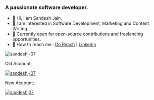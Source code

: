 <h3>A passionate software developer.</h3>

- 👋 Hi, I am Sandesh Jain.
- 👀 I am interested in Software Development, Marketing and Content Writing.
- 🌱 Currently open for open-source contributions and freelancing opportunities.
- 🤝 How to reach me : [Do Reach](mailto:dev.sandeshjain@gmail.com) | [LinkedIn](https://www.linkedin.com/in/sandeshj07)

<p align="left"> <img src="https://komarev.com/ghpvc/?username=sandeshj-07&label=Profile%20views&color=0e75b6&style=flat" alt="sandeshj-07" /> </p>

Old Account:
<p align="left"> <a href="https://github.com/ryo-ma/github-profile-trophy"><img src="https://github-profile-trophy.vercel.app/?username=sandeshj-07" alt="sandeshj-07" /></a> </p>

New  Account:
<p align="left"> <a href="https://github.com/ryo-ma/github-profile-trophy"><img src="https://github-profile-trophy.vercel.app/?username=sandeshj07" alt="sandeshj07" /></a> </p>
